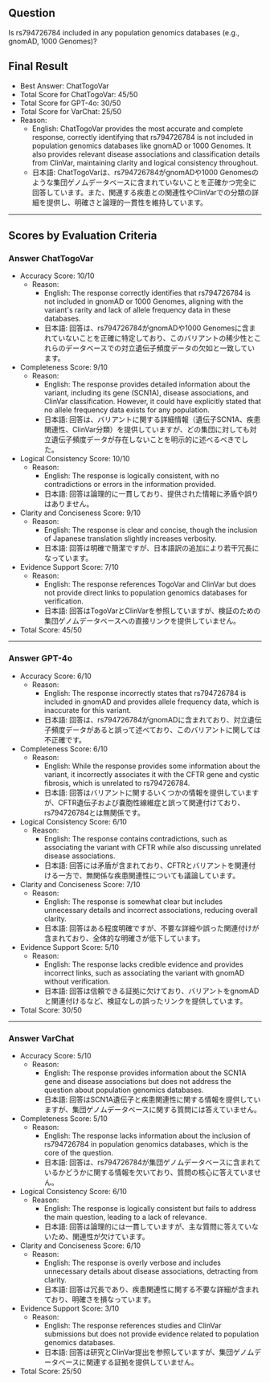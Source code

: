 ## Question

Is rs794726784 included in any population genomics databases (e.g., gnomAD, 1000 Genomes)?

## Final Result

- Best Answer: ChatTogoVar
- Total Score for ChatTogoVar: 45/50
- Total Score for GPT-4o: 30/50
- Total Score for VarChat: 25/50
- Reason:
  - English: ChatTogoVar provides the most accurate and complete response, correctly identifying that rs794726784 is not included in population genomics databases like gnomAD or 1000 Genomes. It also provides relevant disease associations and classification details from ClinVar, maintaining clarity and logical consistency throughout.
  - 日本語: ChatTogoVarは、rs794726784がgnomADや1000 Genomesのような集団ゲノムデータベースに含まれていないことを正確かつ完全に回答しています。また、関連する疾患との関連性やClinVarでの分類の詳細を提供し、明確さと論理的一貫性を維持しています。

---

## Scores by Evaluation Criteria

### Answer ChatTogoVar
- Accuracy Score: 10/10
  - Reason: 
    - English: The response correctly identifies that rs794726784 is not included in gnomAD or 1000 Genomes, aligning with the variant's rarity and lack of allele frequency data in these databases.
    - 日本語: 回答は、rs794726784がgnomADや1000 Genomesに含まれていないことを正確に特定しており、このバリアントの稀少性とこれらのデータベースでの対立遺伝子頻度データの欠如と一致しています。
- Completeness Score: 9/10
  - Reason: 
    - English: The response provides detailed information about the variant, including its gene (SCN1A), disease associations, and ClinVar classification. However, it could have explicitly stated that no allele frequency data exists for any population.
    - 日本語: 回答は、バリアントに関する詳細情報（遺伝子SCN1A、疾患関連性、ClinVar分類）を提供していますが、どの集団に対しても対立遺伝子頻度データが存在しないことを明示的に述べるべきでした。
- Logical Consistency Score: 10/10
  - Reason: 
    - English: The response is logically consistent, with no contradictions or errors in the information provided.
    - 日本語: 回答は論理的に一貫しており、提供された情報に矛盾や誤りはありません。
- Clarity and Conciseness Score: 9/10
  - Reason: 
    - English: The response is clear and concise, though the inclusion of Japanese translation slightly increases verbosity.
    - 日本語: 回答は明確で簡潔ですが、日本語訳の追加により若干冗長になっています。
- Evidence Support Score: 7/10
  - Reason: 
    - English: The response references TogoVar and ClinVar but does not provide direct links to population genomics databases for verification.
    - 日本語: 回答はTogoVarとClinVarを参照していますが、検証のための集団ゲノムデータベースへの直接リンクを提供していません。
- Total Score: 45/50

---

### Answer GPT-4o
- Accuracy Score: 6/10
  - Reason: 
    - English: The response incorrectly states that rs794726784 is included in gnomAD and provides allele frequency data, which is inaccurate for this variant.
    - 日本語: 回答は、rs794726784がgnomADに含まれており、対立遺伝子頻度データがあると誤って述べており、このバリアントに関しては不正確です。
- Completeness Score: 6/10
  - Reason: 
    - English: While the response provides some information about the variant, it incorrectly associates it with the CFTR gene and cystic fibrosis, which is unrelated to rs794726784.
    - 日本語: 回答はバリアントに関するいくつかの情報を提供していますが、CFTR遺伝子および嚢胞性線維症と誤って関連付けており、rs794726784とは無関係です。
- Logical Consistency Score: 6/10
  - Reason: 
    - English: The response contains contradictions, such as associating the variant with CFTR while also discussing unrelated disease associations.
    - 日本語: 回答には矛盾が含まれており、CFTRとバリアントを関連付ける一方で、無関係な疾患関連性についても議論しています。
- Clarity and Conciseness Score: 7/10
  - Reason: 
    - English: The response is somewhat clear but includes unnecessary details and incorrect associations, reducing overall clarity.
    - 日本語: 回答はある程度明確ですが、不要な詳細や誤った関連付けが含まれており、全体的な明確さが低下しています。
- Evidence Support Score: 5/10
  - Reason: 
    - English: The response lacks credible evidence and provides incorrect links, such as associating the variant with gnomAD without verification.
    - 日本語: 回答は信頼できる証拠に欠けており、バリアントをgnomADと関連付けるなど、検証なしの誤ったリンクを提供しています。
- Total Score: 30/50

---

### Answer VarChat
- Accuracy Score: 5/10
  - Reason: 
    - English: The response provides information about the SCN1A gene and disease associations but does not address the question about population genomics databases.
    - 日本語: 回答はSCN1A遺伝子と疾患関連性に関する情報を提供していますが、集団ゲノムデータベースに関する質問には答えていません。
- Completeness Score: 5/10
  - Reason: 
    - English: The response lacks information about the inclusion of rs794726784 in population genomics databases, which is the core of the question.
    - 日本語: 回答は、rs794726784が集団ゲノムデータベースに含まれているかどうかに関する情報を欠いており、質問の核心に答えていません。
- Logical Consistency Score: 6/10
  - Reason: 
    - English: The response is logically consistent but fails to address the main question, leading to a lack of relevance.
    - 日本語: 回答は論理的には一貫していますが、主な質問に答えていないため、関連性が欠けています。
- Clarity and Conciseness Score: 6/10
  - Reason: 
    - English: The response is overly verbose and includes unnecessary details about disease associations, detracting from clarity.
    - 日本語: 回答は冗長であり、疾患関連性に関する不要な詳細が含まれており、明確さを損なっています。
- Evidence Support Score: 3/10
  - Reason: 
    - English: The response references studies and ClinVar submissions but does not provide evidence related to population genomics databases.
    - 日本語: 回答は研究とClinVar提出を参照していますが、集団ゲノムデータベースに関連する証拠を提供していません。
- Total Score: 25/50